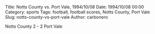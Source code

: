 Title: Notts County vs. Port Vale, 1994/10/08
Date: 1994/10/08 00:00
Category: sports
Tags: football, football scores, Notts County, Port Vale
Slug: notts-county-vs-port-vale
Author: carbonero


Notts County 2 - 2 Port Vale
